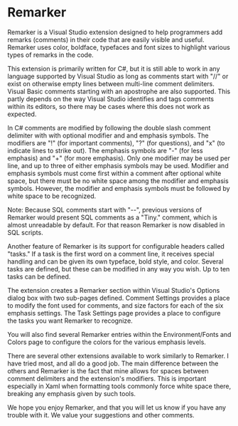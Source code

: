 # Remarker

Remarker is a Visual Studio extension designed to help programmers add remarks (comments) in their code that are easily visible and useful. Remarker uses color, boldface, typefaces and font sizes to highlight various types of remarks in the code.

This extension is primarily written for C#, but it is still able to work in any language supported by Visual Studio as long as comments start with "//" or exist on otherwise empty lines between multi-line comment delimiters. Visual Basic comments starting with an apostrophe are also supported. This partly depends on the way Visual Studio identifies and tags comments within its editors, so there may be cases where this does not work as expected.

In C# comments are modified by following the double slash comment delimiter with with optional modifier and and emphasis symbols. The modifiers are "!" (for important comments), "?" (for questions), and "x" (to indicate lines to strike out). The emphasis symbols are "-" (for less emphasis) and "+" (for more emphasis). Only one modifier may be used per line, and up to three of either emphasis symbols may be used. Modifier and emphasis symbols must come first within a comment after optional white space, but there must be no white space among the modifier and emphasis symbols. However, the modifier and emphasis symbols must be followed by white space to be recognized.

Note: Because SQL comments start with "--", previous versions of Remarker would present SQL comments as a "Tiny." comment, which is almost unreadable by default. For that reason Remarker is now disabled in SQL scripts.

Another feature of Remarker is its support for configurable headers called "tasks." If a task is the first word on a comment line, it receives special handling and can be given its own typeface, bold style, and color. Several tasks are defined, but these can be modified in any way you wish. Up to ten tasks can be defined.

The extension creates a Remarker section within Visual Studio's Options dialog box with two sub-pages defined. Comment Settings provides a place to modify the font used for comments, and size factors for each of the six emphasis settings. The Task Settings page provides a place to configure the tasks you want Remarker to recognize.

You will also find several Remarker entries within the Environment/Fonts and Colors page to configure the colors for the various emphasis levels.

There are several other extensions available to work similarly to Remarker. I have tried most, and all do a good job. The main difference between the others and Remarker is the fact that mine allows for spaces between comment delimiters and the extension's modifiers. This is important especially in Xaml when formatting tools commonly force white space there, breaking any emphasis given by such tools.

We hope you enjoy Remarker, and that you will let us know if you have any trouble with it. We value your suggestions and other comments.
